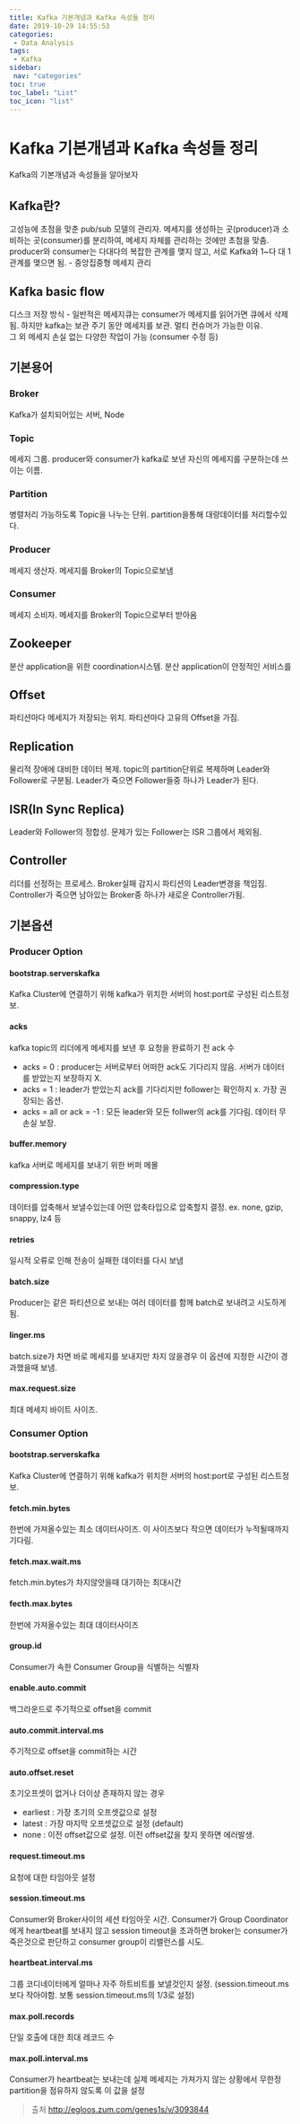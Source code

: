 ```yaml
---
title: Kafka 기본개념과 Kafka 속성들 정리
date: 2019-10-29 14:55:53
categories: 
 - Data Analysis
tags: 
 - Kafka
sidebar:
 nav: "categories"
toc: true
toc_label: "List"
toc_icon: "list"
---
```


# Kafka 기본개념과 Kafka 속성들 정리
Kafka의 기본개념과 속성들을 알아보자

## Kafka란?
고성능에 초점을 맞춘 pub/sub 모델의 관리자. 메세지를 생성하는 곳(producer)과 소비하는 곳(consumer)를 분리하여, 메세지 자체를 관리하는 것에만 초첨을 맞춤. producer와 consumer는 다대다의 복잡한 관계를 맺지 않고, 서로 Kafka와 1~다 대 1 관계를 맺으면 됨. - 중앙집중형 메세지 관리

## Kafka basic flow
디스크 저장 방식 - 일반적은 메세지큐는 consumer가 메세지를 읽어가면 큐에서 삭제됨. 하지만 kafka는 보관 주기 동안 메세지를 보관. 멀티 컨슈머가 가능한 이유.  
그 외 메세지 손실 없는 다양한 작업이 가능 (consumer 수정 등)

## 기본용어

### Broker
Kafka가 설치되어있는 서버, Node

### Topic
메세지 그룹. producer와 consumer가 kafka로 보낸 자신의 메세지를 구분하는데 쓰이는 이름. 

### Partition
병렬처리 가능하도록 Topic을 나누는 단위. partition을통해 대량데이터를 처리할수있다.

### Producer 
메세지 생산자. 메세지를 Broker의 Topic으로보냄

### Consumer
메세지 소비자. 메세지를 Broker의 Topic으로부터 받아옴

## Zookeeper
분산 application을 위한 coordination시스템. 분산 application이 안정적인 서비스를 

## Offset
파티션마다 메세지가 저장되는 위치. 파티션마다 고유의 Offset을 가짐. 

## Replication
물리적 장애에 대비한 데이터 복제. topic의 partition단위로 복제하며 Leader와 Follower로 구분됨. Leader가 죽으면 Follower들중 하나가 Leader가 된다. 

## ISR(In Sync Replica)
Leader와 Follower의 정합성. 문제가 있는 Follower는 ISR 그룹에서 제외됨.

## Controller
리더를 선정하는 프로세스. Broker실패 감지시 파티션의 Leader변경을 책임짐. Controller가 죽으면 남아있는 Broker중 하나가 새로운 Controller가됨.

## 기본옵션
### Producer Option
#### bootstrap.serverskafka 
Kafka Cluster에 연결하기 위해 kafka가 위치한 서버의 host:port로 구성된 리스트정보. 

#### acks
kafka topic의 리더에게 메세지를 보낸 후 요청을 완료하기 전 ack 수
- acks = 0 : producer는 서버로부터 어떠한 ack도 기다리지 않음. 서버가 데이터를 받았는지 보장하지 X. 
- acks = 1 : leader가 받았는지 ack를 기다리지만 follower는 확인하지 x. 가장 권장되는 옵션. 
- acks = all or ack = -1 : 모든 leader와 모든 follwer의 ack를 기다림. 데이터 무손실 보장. 

#### buffer.memory
kafka 서버로 메세지를 보내기 위한 버퍼 메몰

#### compression.type 
데이터를 압축해서 보낼수있는데 어떤 압축타입으로 압축할지 결정. ex. none, gzip, snappy, lz4 등

#### retries 
일시적 오류로 인해 전송이 실패한 데이터를 다시 보냄

#### batch.size
Producer는 같은 파티션으로 보내는 여러 데이터를 함께 batch로 보내려고 시도하게됨. 

#### linger.ms
batch.size가 차면 바로 메세지를 보내지만 차지 않을경우 이 옵션에 지정한 시간이 경과했을때 보냄. 

#### max.request.size
최대 메세지 바이트 사이즈.

### Consumer Option
#### bootstrap.serverskafka 
Kafka Cluster에 연결하기 위해 kafka가 위치한 서버의 host:port로 구성된 리스트정보. 

#### fetch.min.bytes
한번에 가져올수있는 최소 데이터사이즈. 이 사이즈보다 작으면 데이터가 누적될때까지 기다림.

#### fetch.max.wait.ms 
fetch.min.bytes가 차지않앗을때 대기하는 최대시간

#### fecth.max.bytes
한번에 가져올수있는 최대 데이터사이즈

#### group.id 
Consumer가 속한 Consumer Group을 식별하는 식별자

#### enable.auto.commit
백그라운드로 주기적으로 offset을 commit

#### auto.commit.interval.ms
주기적으로 offset을 commit하는 시간

#### auto.offset.reset
초기오프셋이 없거나 더이상 존재하지 않는 경우
- earliest : 가장 초기의 오프셋값으로 설정
- latest : 가장 마지막 오프셋값으로 설정 (default)
- none : 이전 offset값으로 설정. 이전 offset값을 찾지 못하면 에러발생. 

#### request.timeout.ms
요청에 대한 타임아웃 설정

#### session.timeout.ms
Consumer와 Broker사이의 세션 타임아웃 시간. Consumer가 Group Coordinator에게 heartbeat를 보내지 않고 session timeout을 초과하면 broker는 consumer가 죽은것으로 판단하고 consumer group이 리밸런스를 시도.

#### heartbeat.interval.ms
그룹 코디네이터에게 얼마나 자주 하트비트를 보낼것인지 설정. (session.timeout.ms보다 작아야함. 보통 session.timeout.ms의 1/3로 설정)

#### max.poll.records
단일 호출에 대한 최대 레코드 수

#### max.poll.interval.ms
Consumer가 heartbeat는 보내는데 실제 메세지는 가져가지 않는 상황에서 무한정 partition을 점유하지 않도록 이 값을 설정

>출처 http://egloos.zum.com/genes1s/v/3093844